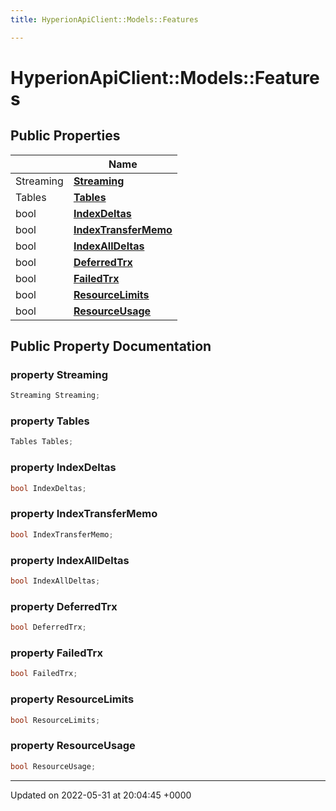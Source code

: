```yaml
---
title: HyperionApiClient::Models::Features

---
```


# HyperionApiClient::Models::Features





## Public Properties

|                | Name           |
| -------------- | -------------- |
| Streaming | **[Streaming](/Classes/class_hyperion_api_client_1_1_models_1_1_features.md#property-streaming)**  |
| Tables | **[Tables](/Classes/class_hyperion_api_client_1_1_models_1_1_features.md#property-tables)**  |
| bool | **[IndexDeltas](/Classes/class_hyperion_api_client_1_1_models_1_1_features.md#property-indexdeltas)**  |
| bool | **[IndexTransferMemo](/Classes/class_hyperion_api_client_1_1_models_1_1_features.md#property-indextransfermemo)**  |
| bool | **[IndexAllDeltas](/Classes/class_hyperion_api_client_1_1_models_1_1_features.md#property-indexalldeltas)**  |
| bool | **[DeferredTrx](/Classes/class_hyperion_api_client_1_1_models_1_1_features.md#property-deferredtrx)**  |
| bool | **[FailedTrx](/Classes/class_hyperion_api_client_1_1_models_1_1_features.md#property-failedtrx)**  |
| bool | **[ResourceLimits](/Classes/class_hyperion_api_client_1_1_models_1_1_features.md#property-resourcelimits)**  |
| bool | **[ResourceUsage](/Classes/class_hyperion_api_client_1_1_models_1_1_features.md#property-resourceusage)**  |

## Public Property Documentation

### property Streaming

```csharp
Streaming Streaming;
```


### property Tables

```csharp
Tables Tables;
```


### property IndexDeltas

```csharp
bool IndexDeltas;
```


### property IndexTransferMemo

```csharp
bool IndexTransferMemo;
```


### property IndexAllDeltas

```csharp
bool IndexAllDeltas;
```


### property DeferredTrx

```csharp
bool DeferredTrx;
```


### property FailedTrx

```csharp
bool FailedTrx;
```


### property ResourceLimits

```csharp
bool ResourceLimits;
```


### property ResourceUsage

```csharp
bool ResourceUsage;
```


-------------------------------

Updated on 2022-05-31 at 20:04:45 +0000